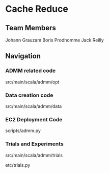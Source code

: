 # Cache Reduce

## Team Members

Johann Grauzam
Boris Prodhomme
Jack Reilly

## Navigation

### ADMM related code

src/main/scala/admm/opt

### Data creation code

src/main/scala/admm/data

### EC2 Deployment Code

scripts/admm.py

### Trials and Experiments

src/main/scala/admm/trials

etc/trials.py
